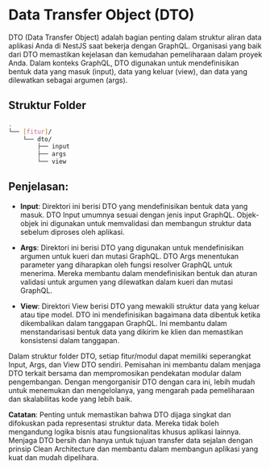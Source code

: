# Data Transfer Object (DTO)

DTO (Data Transfer Object) adalah bagian penting dalam struktur aliran data aplikasi Anda di NestJS saat bekerja dengan GraphQL. 
Organisasi yang baik dari DTO memastikan kejelasan dan kemudahan pemeliharaan dalam proyek Anda.
Dalam konteks GraphQL, DTO digunakan untuk mendefinisikan bentuk data yang masuk (input), data yang keluar (view), dan data yang dilewatkan sebagai argumen (args).

## Struktur Folder 

```sh
.
└── [fitur]/
    └── dto/
        ├── input
        ├── args
        └── view
```

## Penjelasan:

- **Input**: Direktori ini berisi DTO yang mendefinisikan bentuk data yang masuk. DTO Input umumnya sesuai dengan jenis input GraphQL. Objek-objek ini digunakan untuk memvalidasi dan membangun struktur data sebelum diproses oleh aplikasi.

- **Args**: Direktori ini berisi DTO yang digunakan untuk mendefinisikan argumen untuk kueri dan mutasi GraphQL. DTO Args menentukan parameter yang diharapkan oleh fungsi resolver GraphQL untuk menerima. Mereka membantu dalam mendefinisikan bentuk dan aturan validasi untuk argumen yang dilewatkan dalam kueri dan mutasi GraphQL.

- **View**: Direktori View berisi DTO yang mewakili struktur data yang keluar atau tipe model. DTO ini mendefinisikan bagaimana data dibentuk ketika dikembalikan dalam tanggapan GraphQL. Ini membantu dalam menstandarisasi bentuk data yang dikirim ke klien dan memastikan konsistensi dalam tanggapan.

Dalam struktur folder DTO, setiap fitur/modul dapat memiliki seperangkat Input, Args, dan View DTO sendiri. 
Pemisahan ini membantu dalam menjaga DTO terkait bersama dan mempromosikan pendekatan modular dalam pengembangan. 
Dengan mengorganisir DTO dengan cara ini, lebih mudah untuk menemukan dan mengelolanya, yang mengarah pada pemeliharaan dan skalabilitas kode yang lebih baik.

**Catatan**: Penting untuk memastikan bahwa DTO dijaga singkat dan difokuskan pada representasi struktur data. 
Mereka tidak boleh mengandung logika bisnis atau fungsionalitas khusus aplikasi lainnya. 
Menjaga DTO bersih dan hanya untuk tujuan transfer data sejalan dengan prinsip Clean Architecture dan membantu dalam membangun aplikasi yang kuat dan mudah dipelihara.





